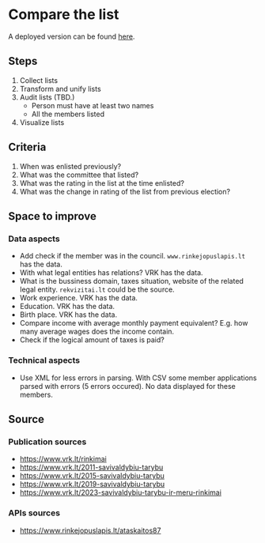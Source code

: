 # Compare the list

A deployed version can be found [here](https://bakanas.lt/rinkimai/2023/kauno-savivaldybes-tarybos-rinkimai.html).

## Steps

1. Collect lists
1. Transform and unify lists
1. Audit lists (TBD.)
   - Person must have at least two names
   - All the members listed
1. Visualize lists

## Criteria

1. When was enlisted previously?
1. What was the committee that listed?
1. What was the rating in the list at the time enlisted?
1. What was the change in rating of the list from previous election?

## Space to improve

### Data aspects

- Add check if the member was in the council. `www.rinkejopuslapis.lt` has the data.
- With what legal entities has relations? VRK has the data.
- What is the bussiness domain, taxes situation, website of the related legal entity. `rekvizitai.lt` could be the source.
- Work experience. VRK has the data.
- Education. VRK has the data.
- Birth place. VRK has the data.
- Compare income with average monthly payment equivalent? E.g. how many average wages does the income contain.
- Check if the logical amount of taxes is paid?

### Technical aspects

- Use XML for less errors in parsing. With CSV some member applications parsed with errors (5 errors occured). No data displayed for these members.

## Source

### Publication sources

- https://www.vrk.lt/rinkimai
- https://www.vrk.lt/2011-savivaldybiu-tarybu
- https://www.vrk.lt/2015-savivaldybiu-tarybu
- https://www.vrk.lt/2019-savivaldybiu-tarybu
- https://www.vrk.lt/2023-savivaldybiu-tarybu-ir-meru-rinkimai

### APIs sources

- https://www.rinkejopuslapis.lt/ataskaitos87

